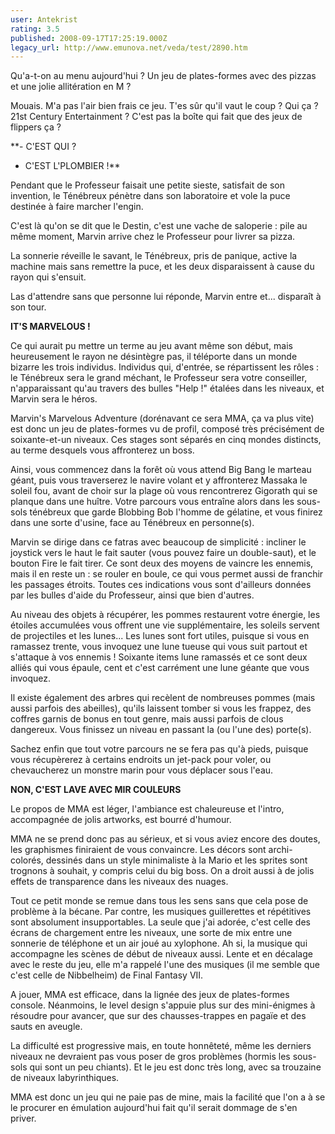 ```yaml
---
user: Antekrist
rating: 3.5
published: 2008-09-17T17:25:19.000Z
legacy_url: http://www.emunova.net/veda/test/2890.htm
---
```

Qu'a-t-on au menu aujourd'hui ? Un jeu de plates-formes avec des pizzas et une jolie allitération en M ?  

Mouais. M'a pas l'air bien frais ce jeu. T'es sûr qu'il vaut le coup ? Qui ça ? 21st Century Entertainment ? C'est pas la boîte qui fait que des jeux de flippers ça ?  

  

**- C'EST QUI ?   

- C'EST L'PLOMBIER !**  

Pendant que le Professeur faisait une petite sieste, satisfait de son invention, le Ténébreux pénètre dans son laboratoire et vole la puce destinée à faire marcher l'engin.  

C'est là qu'on se dit que le Destin, c'est une vache de saloperie : pile au même moment, Marvin arrive chez le Professeur pour livrer sa pizza.  

La sonnerie réveille le savant, le Ténébreux, pris de panique, active la machine mais sans remettre la puce, et les deux disparaissent à cause du rayon qui s'ensuit.  

Las d'attendre sans que personne lui réponde, Marvin entre et... disparaît à son tour.  

  

**IT'S MARVELOUS !**  

Ce qui aurait pu mettre un terme au jeu avant même son début, mais heureusement le rayon ne désintègre pas, il téléporte dans un monde bizarre les trois individus. Individus qui, d'entrée, se répartissent les rôles : le Ténébreux sera le grand méchant, le Professeur sera votre conseiller, n'apparaissant qu'au travers des bulles "Help !" étalées dans les niveaux, et Marvin sera le héros.  

Marvin's Marvelous Adventure (dorénavant ce sera MMA, ça va plus vite) est donc un jeu de plates-formes vu de profil, composé très précisément de soixante-et-un niveaux. Ces stages sont séparés en cinq mondes distincts, au terme desquels vous affronterez un boss.  

Ainsi, vous commencez dans la forêt où vous attend Big Bang le marteau géant, puis vous traverserez le navire volant et y affronterez Massaka le soleil fou, avant de choir sur la plage où vous rencontrerez Gigorath qui se planque dans une huître. Votre parcours vous entraîne alors dans les sous-sols ténébreux que garde Blobbing Bob l'homme de gélatine, et vous finirez dans une sorte d'usine, face au Ténébreux en personne(s).  

Marvin se dirige dans ce fatras avec beaucoup de simplicité : incliner le joystick vers le haut le fait sauter (vous pouvez faire un double-saut), et le bouton Fire le fait tirer. Ce sont deux des moyens de vaincre les ennemis, mais il en reste un : se rouler en boule, ce qui vous permet aussi de franchir les passages étroits. Toutes ces indications vous sont d'ailleurs données par les bulles d'aide du Professeur, ainsi que bien d'autres.  

Au niveau des objets à récupérer, les pommes restaurent votre énergie, les étoiles accumulées vous offrent une vie supplémentaire, les soleils servent de projectiles et les lunes... Les lunes sont fort utiles, puisque si vous en ramassez trente, vous invoquez une lune tueuse qui vous suit partout et s'attaque à vos ennemis ! Soixante items lune ramassés et ce sont deux alliés qui vous épaule, cent et c'est carrément une lune géante que vous invoquez.  

Il existe également des arbres qui recèlent de nombreuses pommes (mais aussi parfois des abeilles), qu'ils laissent tomber si vous les frappez, des coffres garnis de bonus en tout genre, mais aussi parfois de clous dangereux. Vous finissez un niveau en passant la (ou l'une des) porte(s).  

Sachez enfin que tout votre parcours ne se fera pas qu'à pieds, puisque vous récupèrerez à certains endroits un jet-pack pour voler, ou chevaucherez un monstre marin pour vous déplacer sous l'eau.  

  

**NON, C'EST LAVE AVEC MIR COULEURS**  

Le propos de MMA est léger, l'ambiance est chaleureuse et l'intro, accompagnée de jolis artworks, est bourré d'humour.  

MMA ne se prend donc pas au sérieux, et si vous aviez encore des doutes, les graphismes finiraient de vous convaincre. Les décors sont archi-colorés, dessinés dans un style minimaliste à la Mario et les sprites sont trognons à souhait, y compris celui du big boss. On a droit aussi à de jolis effets de transparence dans les niveaux des nuages.  

Tout ce petit monde se remue dans tous les sens sans que cela pose de problème à la bécane. Par contre, les musiques guillerettes et répétitives sont absolument insupportables. La seule que j'ai adorée, c'est celle des écrans de chargement entre les niveaux, une sorte de mix entre une sonnerie de téléphone et un air joué au xylophone. Ah si, la musique qui accompagne les scènes de début de niveaux aussi. Lente et en décalage avec le reste du jeu, elle m'a rappelé l'une des musiques (il me semble que c'est celle de Nibbelheim) de Final Fantasy VII.  

A jouer, MMA est efficace, dans la lignée des jeux de plates-formes console. Néanmoins, le level design s'appuie plus sur des mini-énigmes à résoudre pour avancer, que sur des chausses-trappes en pagaïe et des sauts en aveugle.  

La difficulté est progressive mais, en toute honnêteté, même les derniers niveaux ne devraient pas vous poser de gros problèmes (hormis les sous-sols qui sont un peu chiants). Et le jeu est donc très long, avec sa trouzaine de niveaux labyrinthiques.  

  

MMA est donc un jeu qui ne paie pas de mine, mais la facilité que l'on a à se le procurer en émulation aujourd'hui fait qu'il serait dommage de s'en priver.